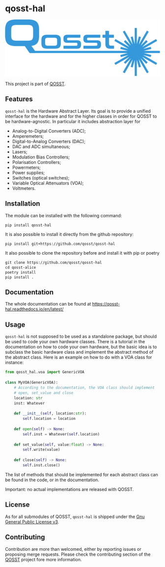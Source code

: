 # qosst-hal

<center>

![QOSST Logo](qosst_logo_full.png)

</center>

This project is part of [QOSST](https://github.com/qosst/qosst).

## Features

`qosst-hal` is the Hardware Abstract Layer. Its goal is to provide a unified interface for the hardware and for the higher classes in order for QOSST to be hardware-agnostic. In particular it includes abstraction layer for

* Analog-to-Digital Converters (ADC);
* Amperemeters;
* Digital-to-Analog Converters (DAC);
* DAC and ADC simultaneous;
* Lasers;
* Modulation Bias Controllers;
* Polarisation Controllers;
* Powermeters;
* Power supplies;
* Switches (optical switches);
* Variable Optical Attenuators (VOA);
* Voltmeters.

## Installation

The module can be installed with the following command:

```console
pip install qosst-hal
```

It is also possible to install it directly from the github repository:

```console
pip install git+https://github.com/qosst/qosst-hal
```

It also possible to clone the repository before and install it with pip or poetry

```console
git clone https://github.com/qosst/qosst-hal
cd qosst-alice
poetry install
pip install .
```

## Documentation

The whole documentation can be found at https://qosst-hal.readthedocs.io/en/latest/

## Usage

`qosst-hal` is not supposed to be used as a standalone package, but should be used to code your own hardware classes. There is a tutorial in the documentation on how to code your own hardware, but the basic idea is to subclass the basic hardware class and implement the abstract method of the abstract class. Here is an example on how to do with a VOA class for instance:

```python
from qosst_hal.voa import GenericVOA

class MyVOA(GenericVOA):
    # According to the documentation, the VOA class should implement
    # open, set_value and close
    location: str
    inst: Whatever

    def __init__(self, location:str):
        self.location = location

    def open(self) -> None:
        self.inst = Whatever(self.location)

    def set_value(self, value:float) -> None:
        self.write(value)

    def close(self) -> None:
        self.inst.close()

```

The list of methods that should be implemented for each abstract class can be found in the code, or in the documentation.

Important: no actual implementations are released with QOSST.

## License

As for all submodules of QOSST, `qosst-hal` is shipped under the [Gnu General Public License v3](https://www.gnu.org/licenses/gpl-3.0.html).

## Contributing

Contribution are more than welcomed, either by reporting issues or proposing merge requests. Please check the contributing section of the [QOSST](https://github.com/qosst/qosst) project fore more information.
